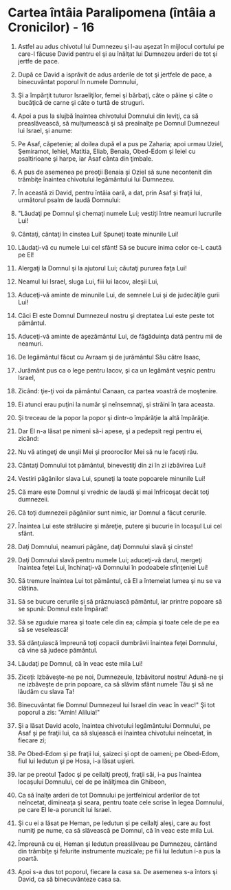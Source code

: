 # Cartea &#238;nt&#226;ia Paralipomena (&#238;nt&#226;ia a Cronicilor) - 16

1. Astfel au adus chivotul lui Dumnezeu şi l-au aşezat în mijlocul cortului pe care-l făcuse David pentru el şi au înălţat lui Dumnezeu arderi de tot şi jertfe de pace. 

2. După ce David a isprăvit de adus arderile de tot şi jertfele de pace, a binecuvântat poporul în numele Domnului, 

3. Şi a împărţit tuturor Israeliţilor, femei şi bărbaţi, câte o pâine şi câte o bucăţică de carne şi câte o turtă de struguri. 

4. Apoi a pus la slujbă înaintea chivotului Domnului din leviţi, ca să preaslăvească, să mulţumească şi să preaînalţe pe Domnul Dumnezeul lui Israel, şi anume: 

5. Pe Asaf, căpetenie; al doilea după el a pus pe Zaharia; apoi urmau Uziel, Şemiramot, Iehiel, Matitia, Eliab, Benaia, Obed-Edom şi Ieiel cu psaltirioane şi harpe, iar Asaf cânta din ţimbale. 

6. A pus de asemenea pe preoţii Benaia şi Oziel să sune necontenit din trâmbiţe înaintea chivotului legământului lui Dumnezeu. 

7. În această zi David, pentru întâia oară, a dat, prin Asaf şi fraţii lui, următorul psalm de laudă Domnului: 

8. "Lăudaţi pe Domnul şi chemaţi numele Lui; vestiţi între neamuri lucrurile Lui! 

9. Cântaţi, cântaţi în cinstea Lui! Spuneţi toate minunile Lui! 

10. Lăudaţi-vă cu numele Lui cel sfânt! Să se bucure inima celor ce-L caută pe El! 

11. Alergaţi la Domnul şi la ajutorul Lui; căutaţi pururea faţa Lui! 

12. Neamul lui Israel, sluga Lui, fiii lui Iacov, aleşii Lui, 

13. Aduceţi-vă aminte de minunile Lui, de semnele Lui şi de judecăţile gurii Lui! 

14. Căci El este Domnul Dumnezeul nostru şi dreptatea Lui este peste tot pământul. 

15. Aduceţi-vă aminte de aşezământul Lui, de făgăduinţa dată pentru mii de neamuri. 

16. De legământul făcut cu Avraam şi de jurământul Său către Isaac, 

17. Jurământ pus ca o lege pentru Iacov, şi ca un legământ veşnic pentru Israel, 

18. Zicând: ţie-ţi voi da pământul Canaan, ca partea voastră de moştenire. 

19. Ei atunci erau puţini la număr şi neînsemnaţi, şi străini în ţara aceasta. 

20. Şi treceau de la popor la popor şi dintr-o împărăţie la altă împărăţie. 

21. Dar El n-a lăsat pe nimeni să-i apese, şi a pedepsit regi pentru ei, zicând: 

22. Nu vă atingeţi de unşii Mei şi proorocilor Mei să nu le faceţi rău. 

23. Cântaţi Domnului tot pământul, binevestiţi din zi în zi izbăvirea Lui! 

24. Vestiri păgânilor slava Lui, spuneţi la toate popoarele minunile Lui! 

25. Că mare este Domnul şi vrednic de laudă şi mai înfricoşat decât toţi dumnezeii. 

26. Că toţi dumnezeii păgânilor sunt nimic, iar Domnul a făcut cerurile. 

27. Înaintea Lui este strălucire şi măreţie, putere şi bucurie în locaşul Lui cel sfânt. 

28. Daţi Domnului, neamuri păgâne, daţi Domnului slavă şi cinste! 

29. Daţi Domnului slavă pentru numele Lui; aduceţi-vă darul, mergeţi înaintea feţei Lui, închinaţi-vă Domnului în podoabele sfinţeniei Lui! 

30. Să tremure înaintea Lui tot pământul, că El a întemeiat lumea şi nu se va clătina. 

31. Să se bucure cerurile şi să prăznuiască pământul, iar printre popoare să se spună: Domnul este Împărat! 

32. Să se zguduie marea şi toate cele din ea; câmpia şi toate cele de pe ea să se veselească! 

33. Să dănţuiască împreună toţi copacii dumbrăvii înaintea feţei Domnului, că vine să judece pământul. 

34. Lăudaţi pe Domnul, că în veac este mila Lui! 

35. Ziceţi: Izbăveşte-ne pe noi, Dumnezeule, Izbăvitorul nostru! Adună-ne şi ne izbăveşte de prin popoare, ca să slăvim sfânt numele Tău şi să ne lăudăm cu slava Ta! 

36. Binecuvântat fie Domnul Dumnezeul lui Israel din veac în veac!" Şi tot poporul a zis: "Amin! Aliluia!" 

37. Şi a lăsat David acolo, înaintea chivotului legământului Domnului, pe Asaf şi pe fraţii lui, ca să slujească ei înaintea chivotului neîncetat, în fiecare zi; 

38. Pe Obed-Edom şi pe fraţii lui, şaizeci şi opt de oameni; pe Obed-Edom, fiul lui Iedutun şi pe Hosa, i-a lăsat uşieri. 

39. Iar pe preotul Ţadoc şi pe ceilalţi preoţi, fraţii săi, i-a pus înaintea locaşului Domnului, cel de pe înălţimea din Ghibeon, 

40. Ca să înalţe arderi de tot Domnului pe jertfelnicul arderilor de tot neîncetat, dimineaţa şi seara, pentru toate cele scrise în legea Domnului, pe care El le-a poruncit lui Israel. 

41. Şi cu ei a lăsat pe Heman, pe Iedutun şi pe ceilalţi aleşi, care au fost numiţi pe nume, ca să slăvească pe Domnul, că în veac este mila Lui. 

42. Împreună cu ei, Heman şi Iedutun preaslăveau pe Dumnezeu, cântând din trâmbiţe şi felurite instrumente muzicale; pe fiii lui Iedutun i-a pus la poartă. 

43. Apoi s-a dus tot poporul, fiecare la casa sa. De asemenea s-a întors şi David, ca să binecuvânteze casa sa. 

